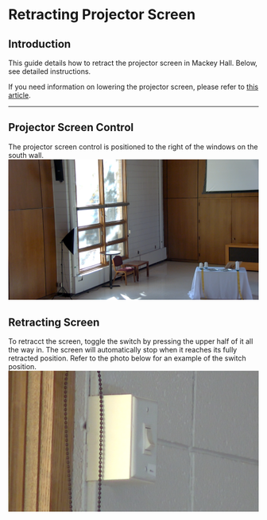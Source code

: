 # Retracting Projector Screen

## Introduction 
This guide details how to retract the projector screen in Mackey Hall. Below, see detailed instructions. 

 If you need information on lowering the projector screen, please refer to [this article](./lowering_screen.md "Lowering Projector Screen").


---

## Projector Screen Control
 The projector screen control is positioned to the right of the windows on the south wall.
 <br>![Windows on South Wall](../../assets/images/video/raising-lowering_projector_screen/projector_screen_location.png)

## Retracting Screen
 To retracct the screen, toggle the switch by pressing the upper half of it all the way in. The screen will automatically stop when it reaches its fully retracted position. Refer to the photo below for an example of the switch position.
 <br>![Projector Switch](../../assets/images/video/raising-lowering_projector_screen/projector_screen_controls_up.png)